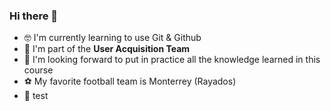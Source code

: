 ### Hi there 👋 
- 🤓 I'm currently learning to use Git & Github
- 💼 I'm part of the <b>User Acquisition Team</b>
- 🥅 I'm looking forward to put in practice all the knowledge learned in this course
- ⚽️ My favorite football team is Monterrey (Rayados)
- 🤔 test 
<!--
**pamelaagon/Pamelaagon** is a ✨ _special_ ✨ repository because its `README.md` (this file) appears on your GitHub profile.

Here are some ideas to get you started:

- 🔭 I’m currently working on ...
- 🌱 I’m currently learning ...
- 👯 I’m looking to collaborate on ...
- 🤔 I’m looking for help with ...
- 💬 Ask me about ...
- 📫 How to reach me: ...
- 😄 Pronouns: ...
- ⚡ Fun fact: ...
-->
